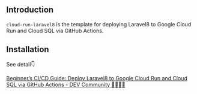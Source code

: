 ## Introduction
`cloud-run-laravel8` is the template for deploying Laravel8 to Google Cloud Run and Cloud SQL via GitHub Actions.

## Installation
See detail👇

[Beginner’s CI/CD Guide: Deploy Laravel8 to Google Cloud Run and Cloud SQL via GitHub Actions - DEV Community 👩‍💻👨‍💻](https://dev.to/xxxuutaxxx/beginners-cicd-guide-deploy-laravel8-to-google-cloud-run-and-cloud-sql-via-github-actions-40oj)
